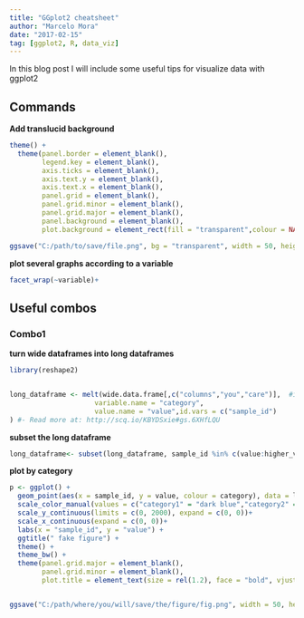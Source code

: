 ```yaml
---
title: "GGplot2 cheatsheet"
author: "Marcelo Mora"
date: "2017-02-15"
tag: [ggplot2, R, data_viz]
---
```



In this blog post I will include some useful tips for visualize data with ggplot2

## Commands


**Add translucid background**


```r
theme() +
  theme(panel.border = element_blank(),
        legend.key = element_blank(),
        axis.ticks = element_blank(),
        axis.text.y = element_blank(),
        axis.text.x = element_blank(),
        panel.grid = element_blank(),
        panel.grid.minor = element_blank(), 
        panel.grid.major = element_blank(),
        panel.background = element_blank(),
        plot.background = element_rect(fill = "transparent",colour = NA))

ggsave("C:/path/to/save/file.png", bg = "transparent", width = 50, height = 50, units = "cm")  
```

**plot several graphs according to a variable**


```r
facet_wrap(~variable)+ 
```


## Useful combos

### Combo1

**turn wide dataframes into long dataframes**


```r
library(reshape2)


long_dataframe <- melt(wide.data.frame[,c("columns","you","care")],  #in case your dataframes has several columns and you only need 3 or 4
                     variable.name = "category", 
                     value.name = "value",id.vars = c("sample_id") 
) #- Read more at: http://scq.io/KBYDSxie#gs.6XHfLQU
```

**subset the long dataframe**


```r
long_dataframe<- subset(long_dataframe, sample_id %in% c(value:higher_value))
```

**plot by category**


```r
p <- ggplot() +
  geom_point(aes(x = sample_id, y = value, colour = category), data = long_dataframe, shape = 20, size = 1) +
  scale_color_manual(values = c("category1" = "dark blue","category2" = "violetred3" ), name = "my categories",labels = c("category 1" = "cool name for category", "category 2" = "another cool name")) +
  scale_y_continuous(limits = c(0, 2000), expand = c(0, 0))+
  scale_x_continuous(expand = c(0, 0))+
  labs(x = "sample_id", y = "value") +
  ggtitle(" fake figure") +
  theme() +
  theme_bw() +
  theme(panel.grid.major = element_blank(),
        panel.grid.minor = element_blank(),
        plot.title = element_text(size = rel(1.2), face = "bold", vjust = 1.5))


ggsave("C:/path/where/you/will/save/the/figure/fig.png", width = 50, height = 30, units = "cm")  
```


